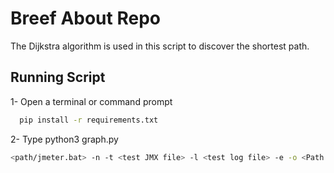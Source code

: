 
# Breef About Repo

The Dijkstra algorithm is used in this script to discover the shortest path. 
 

## Running Script

1- Open a terminal or command prompt
```bash
  pip install -r requirements.txt
```

2- Type python3 graph.py
```bash
<path/jmeter.bat> -n -t <test JMX file> -l <test log file> -e -o <Path to output folder>
```
